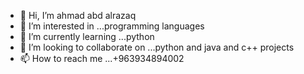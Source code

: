 - 👋 Hi, I’m ahmad abd alrazaq
- 👀 I’m interested in ...programming languages
- 🌱 I’m currently learning ...python
- 💞️ I’m looking to collaborate on ...python and java and c++ projects
- 📫 How to reach me ...+963934894002


<!---
Ahmad alrazaq is a ✨ special ✨ repository because its `README.md` (this file) appears on your GitHub profile.
You can click the Preview link to take a look at your changes.
--->
